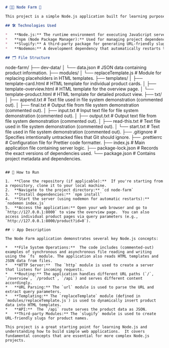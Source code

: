 ```markdown
# 👩‍🌾 Node Farm 🌿

This project is a simple Node.js application built for learning purposes, demonstrating core concepts like working with files, handling HTTP requests, routing, templating, and using third-party modules.  It simulates a farm product listing website.

## 🛠️ Technologies Used

*   **Node.js:** The runtime environment for executing JavaScript server-side.
*   **npm (Node Package Manager):** Used for managing project dependencies.
*   **Slugify:** A third-party package for generating URL-friendly slugs from strings.
*   **Nodemon:** A development dependency that automatically restarts the server when code changes are detected.

## 🗂️ File Structure

```
node-farm/
├── dev-data/
│   └── data.json           # JSON data containing product information.
├── modules/
│   └── replaceTemplate.js # Module for replacing placeholders in HTML templates.
├── templates/
│   ├── template-card.html   # HTML template for individual product cards.
│   ├── template-overview.html # HTML template for the overview page.
│   └── template-product.html # HTML template for detailed product view.
├── txt/
│   ├── append.txt          # Text file used in file system demonstration (commented out).
│   ├── final.txt           # Output file from file system demonstration (commented out).
│   ├── input.txt           # Input text file for file system demonstration (commented out).
│   ├── output.txt          # Output text file from file system demonstration (commented out).
│   ├── read-this.txt       # Text file used in file system demonstration (commented out).
│   └── start.txt           # Text file used in file system demonstration (commented out).
├── .gitignore             # Specifies intentionally untracked files that Git should ignore.
├── .prettierrc            # Configuration file for Prettier code formatter.
├── index.js              # Main application file containing server logic.
├── package-lock.json     # Records the exact versions of dependencies used.
└── package.json          # Contains project metadata and dependencies.
```

## 🚀 How to Run

1.  **Clone the repository (if applicable):**  If you're starting from a repository, clone it to your local machine.
2.  **Navigate to the project directory:** `cd node-farm`
3.  **Install dependencies:** `npm install`
4.  **Start the server (using nodemon for automatic restarts):** `nodemon index.js`
5.  **Access the application:** Open your web browser and go to `http://127.0.0.1:8000` to view the overview page.  You can also access individual product pages via query parameters (e.g., `http://127.0.0.1:8000/product?id=0`).

## 💡 App Description

The Node Farm application demonstrates several key Node.js concepts:

*   **File System Operations:**  The code includes (commented-out) examples of synchronous and asynchronous file reading and writing using the `fs` module. The application also reads HTML templates and JSON data from files.
*   **HTTP Server:**  The `http` module is used to create a server that listens for incoming requests.
*   **Routing:** The application handles different URL paths (`/`, `/overview`, `/product`, `/api`) and serves different content accordingly.
*   **URL Parsing:** The `url` module is used to parse the URL and extract query parameters.
*   **Templating:** The `replaceTemplate` module (defined in `modules/replaceTemplate.js`) is used to dynamically insert product data into HTML templates.
*   **API:**  The `/api` route serves the product data as JSON.
*   **Third-party Modules:** The `slugify` module is used to create URL-friendly slugs for product names.

This project is a great starting point for learning Node.js and understanding how to build simple web applications.  It covers fundamental concepts that are essential for more complex Node.js projects.
